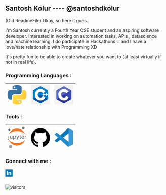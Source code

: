 ## Santosh Kolur ---- @santoshdkolur
(Old ReadmeFile)
Okay, so here it goes.

 I'm Santosh currently a Fourth Year CSE student  and an aspiring software developer. Interested in working on automation tasks, APIs , datascience and machine learning. I do participate in Hackathons :bulb: and I have a love/hate relationship with Programming XD 
 
 It's pretty fun to be able to create whatever you want to (at least virtually if not in real life).

### Programming Languages  :
 <img src="https://raw.githubusercontent.com/santoshdkolur/santoshdkolur/master/img/python.png" width=60> |<img src="https://raw.githubusercontent.com/santoshdkolur/santoshdkolur/master/img/cpp.png" width=60> | <img src="https://raw.githubusercontent.com/santoshdkolur/santoshdkolur/master/img/c.png" width=60> |
|:---:|:---:|:---:|


### Tools :
|<img src="https://raw.githubusercontent.com/santoshdkolur/santoshdkolur/master/img/jupyter.png" width=60> | <img src="https://raw.githubusercontent.com/santoshdkolur/santoshdkolur/master/img/github.svg" width=60> | <img src="https://raw.githubusercontent.com/santoshdkolur/santoshdkolur/master/img/vscode.svg" width=60> |
|:---:|:---:|:---:|

### Connect with me :
<a href="https://www.linkedin.com/in/santosh-kolur-167254170/">
  <img align="left" alt="Santosh Kolur Linkedin" width="23px" src="https://raw.githubusercontent.com/edent/SuperTinyIcons/099dc12b59179d07d534069bc8551718f786d91a/images/svg/linkedin.svg" />
</a>  <br> <br>


![visitors](https://visitor-badge.glitch.me/badge?page_id=santoshdkolur)


